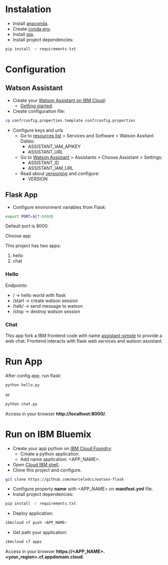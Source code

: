 # Instalation

* Install [anaconda](https://docs.anaconda.com/anaconda/install/index.html).
* Create [conda env](https://conda.io/projects/conda/en/latest/user-guide/tasks/manage-environments.html).
* Install [pip](https://docs.python.org/3/installing/index.html).
* Install project dependencies:

~~~ bash
pip install -r requirements.txt
~~~

# Configuration

## Watson Assistant

* Create your [Watson Assistant on IBM Cloud](https://cloud.ibm.com/catalog/services/watson-assistant):
	* [Getting started](https://cloud.ibm.com/docs/assistant?topic=assistant-getting-started).
* Create configuration file:

~~~ bash
cp conf/config.properties.template conf/config.properties
~~~

* Configure keys and urls
	* Go to [resources list](https://cloud.ibm.com/resources) > Services and Software > Watson Assitant Dallas:
		* ASSISTANT_IAM_APIKEY
		* ASSISTANT_URL
	* Go to [Watson Assistant](https://us-south.assistant.watson.cloud.ibm.com/instances) > Assistants > Choose Assistant > Settings:
		* ASSISTANT_ID
		* ASSISTANT_IAM_URL
	* Read about [versioning](https://github.com/watson-developer-cloud/api-guidelines/#versioning) and configure:
		* VERSION

## Flask App

* Configure environment variables from Flask:

~~~ bash
export PORT=${?:8000}
~~~

Default port is 8000.

Choose app

This project has two apps:
1. hello
1. chat

### Hello

Endpoints:
* / -> hello world with flask
* /start -> create watson session
* /talk/<message> -> send message to watson
* /stop -> destroy watson session

### Chat

This app fork a IBM frontend code with name [assistant-simple](https://github.com/watson-developer-cloud/assistant-simple) to provide a web chat. Frontend interacts with flask web services and watson assistant.

# Run App

After config app, run flask:

~~~ bash
python hello.py
~~~

or

~~~ bash
python chat.py
~~~

Access in your browser __http://localhost:8000/__.

# Run on IBM Bluemix

* Create your app python on [IBM Cloud Foundry](https://cloud.ibm.com/cloudfoundry/overview):
	* Create a python application.
	* Add name application: <APP_NAME>.
* Open [Cloud IBM shell](https://cloud.ibm.com/shell).
* Clone this project and configure.

~~~ bash
git clone https://github.com/marcelodcc/watson-flask
~~~

* Configure property __name__ with <APP_NAME> on __manifest.yml__ file.
* Install project dependencies:

~~~ bash
pip install -r requirements.txt
~~~

* Deploy application:

~~~ bash
ibmcloud cf push <APP_NAME>
~~~

* Get path your application:

~~~ bash
ibmcloud cf apps
~~~

Access in your browser __https://<APP_NAME>.<your_region>.cf.appdomain.cloud__.
